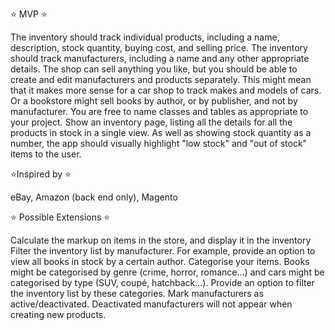 ⭐ MVP ⭐

The inventory should track individual products, including a name, description, stock quantity, buying cost, and selling price.
The inventory should track manufacturers, including a name and any other appropriate details.
The shop can sell anything you like, but you should be able to create and edit manufacturers and products separately.
This might mean that it makes more sense for a car shop to track makes and models of cars. Or a bookstore might sell books by author, or by publisher, and not by manufacturer. You are free to name classes and tables as appropriate to your project.
Show an inventory page, listing all the details for all the products in stock in a single view.
As well as showing stock quantity as a number, the app should visually highlight "low stock" and "out of stock" items to the user.

⭐Inspired by ⭐

eBay, Amazon (back end only), Magento

⭐ Possible Extensions ⭐
 
Calculate the markup on items in the store, and display it in the inventory
Filter the inventory list by manufacturer. For example, provide an option to view all books in stock by a certain author.
Categorise your items. Books might be categorised by genre (crime, horror, romance...) and cars might be categorised by type (SUV, coupé, hatchback...). Provide an option to filter the inventory list by these categories.
Mark manufacturers as active/deactivated. Deactivated manufacturers will not appear when creating new products.